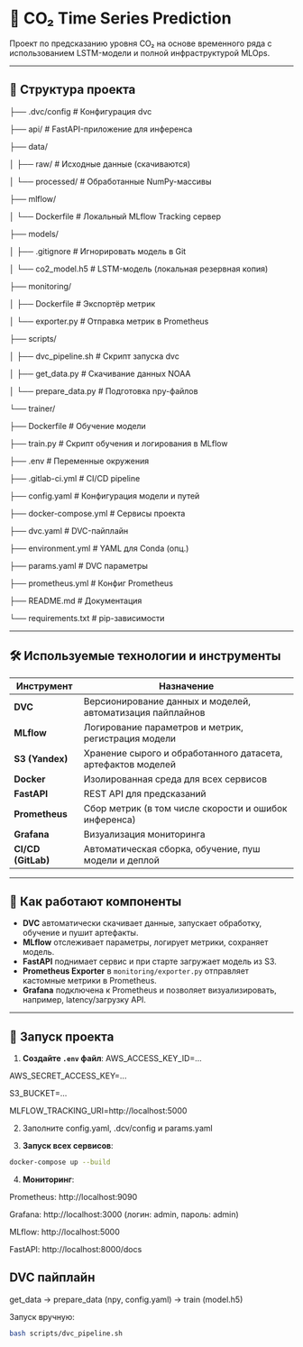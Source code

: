 # 🌿 CO₂ Time Series Prediction

Проект по предсказанию уровня CO₂ на основе временного ряда с использованием LSTM-модели и полной инфраструктурой MLOps.

---

## 📁 Структура проекта
├── .dvc/config # Конфигурация dvc

├── api/ # FastAPI-приложение для инференса

├── data/

│ ├── raw/ # Исходные данные (скачиваются)

│ └── processed/ # Обработанные NumPy-массивы

├── mlflow/

│ └── Dockerfile # Локальный MLflow Tracking сервер

├── models/

│ ├── .gitignore # Игнорировать модель в Git

│ └── co2_model.h5 # LSTM-модель (локальная резервная копия)

├── monitoring/

│ ├── Dockerfile # Экспортёр метрик

│ └── exporter.py # Отправка метрик в Prometheus

├── scripts/

│ ├── dvc_pipeline.sh # Скрипт запуска dvc

│ ├── get_data.py # Скачивание данных NOAA

│ └── prepare_data.py # Подготовка npy-файлов

└── trainer/

├── Dockerfile # Обучение модели

├── train.py # Скрипт обучения и логирования в MLflow

├── .env # Переменные окружения

├── .gitlab-ci.yml # CI/CD pipeline

├── config.yaml # Конфигурация модели и путей

├── docker-compose.yml # Сервисы проекта

├── dvc.yaml # DVC-пайплайн


├── environment.yml # YAML для Conda (опц.)

├── params.yaml # DVC параметры

├── prometheus.yml # Конфиг Prometheus

├── README.md # Документация

└── requirements.txt # pip-зависимости

---
## 🛠️ Используемые технологии и инструменты

| Инструмент        | Назначение                                                                 |
|-------------------|---------------------------------------------------------------------------|
| **DVC**           | Версионирование данных и моделей, автоматизация пайплайнов                |
| **MLflow**        | Логирование параметров и метрик, регистрация модели                       |
| **S3 (Yandex)**   | Хранение сырого и обработанного датасета, артефактов моделей              |
| **Docker**        | Изолированная среда для всех сервисов                                     |
| **FastAPI**       | REST API для предсказаний                                                  |
| **Prometheus**    | Сбор метрик (в том числе скорости и ошибок инференса)                     |
| **Grafana**       | Визуализация мониторинга                                                   |
| **CI/CD (GitLab)**| Автоматическая сборка, обучение, пуш модели и деплой                      |

---

## 🔁 Как работают компоненты

- **DVC** автоматически скачивает данные, запускает обработку, обучение и пушит артефакты.
- **MLflow** отслеживает параметры, логирует метрики, сохраняет модель.
- **FastAPI** поднимает сервис и при старте загружает модель из S3.
- **Prometheus Exporter** в `monitoring/exporter.py` отправляет кастомные метрики в Prometheus.
- **Grafana** подключена к Prometheus и позволяет визуализировать, например, latency/загрузку API.

---

## 🚀 Запуск проекта

1. **Создайте `.env` файл**:
AWS_ACCESS_KEY_ID=...

AWS_SECRET_ACCESS_KEY=...

S3_BUCKET=...

MLFLOW_TRACKING_URI=http://localhost:5000

2. Заполните config.yaml, .dcv/config и params.yaml

3. **Запуск всех сервисов**:

```bash
docker-compose up --build

```

4. **Мониторинг**:

Prometheus: http://localhost:9090

Grafana: http://localhost:3000 (логин: admin, пароль: admin)

MLflow: http://localhost:5000

FastAPI: http://localhost:8000/docs

## DVC пайплайн
get_data     -> prepare_data  (npy, config.yaml) -> train (model.h5)

Запуск вручную:
```bash
bash scripts/dvc_pipeline.sh
```